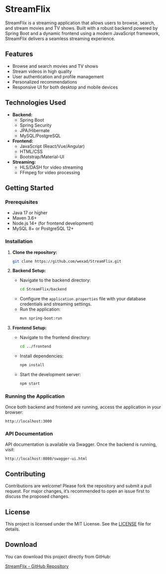 
# StreamFlix

StreamFlix is a streaming application that allows users to browse, search, and stream movies and TV shows. Built with a robust backend powered by Spring Boot and a dynamic frontend using a modern JavaScript framework, StreamFlix delivers a seamless streaming experience.

## Features

- Browse and search movies and TV shows
- Stream videos in high quality
- User authentication and profile management
- Personalized recommendations
- Responsive UI for both desktop and mobile devices

## Technologies Used

- **Backend:**
  - Spring Boot
  - Spring Security
  - JPA/Hibernate
  - MySQL/PostgreSQL
- **Frontend:**
  - JavaScript (React/Vue/Angular)
  - HTML/CSS
  - Bootstrap/Material-UI
- **Streaming:**
  - HLS/DASH for video streaming
  - FFmpeg for video processing

## Getting Started

### Prerequisites

- Java 17 or higher
- Maven 3.6+
- Node.js 14+ (for frontend development)
- MySQL 8+ or PostgreSQL 12+

### Installation

1. **Clone the repository:**
   ```bash
   git clone https://github.com/wexad/StreamFlix.git
   ```
2. **Backend Setup:**
   - Navigate to the backend directory:
     ```bash
     cd StreamFlix/backend
     ```
   - Configure the `application.properties` file with your database credentials and streaming settings.
   - Run the application:
     ```bash
     mvn spring-boot:run
     ```

3. **Frontend Setup:**
   - Navigate to the frontend directory:
     ```bash
     cd ../frontend
     ```
   - Install dependencies:
     ```bash
     npm install
     ```
   - Start the development server:
     ```bash
     npm start
     ```

### Running the Application

Once both backend and frontend are running, access the application in your browser:

```
http://localhost:3000
```

### API Documentation

API documentation is available via Swagger. Once the backend is running, visit:

```
http://localhost:8080/swagger-ui.html
```

## Contributing

Contributions are welcome! Please fork the repository and submit a pull request. For major changes, it’s recommended to open an issue first to discuss the proposed changes.

## License

This project is licensed under the MIT License. See the [LICENSE](LICENSE) file for details.

## Download

You can download this project directly from GitHub:

[StreamFlix - GitHub Repository](https://github.com/wexad/StreamFlix.git)
